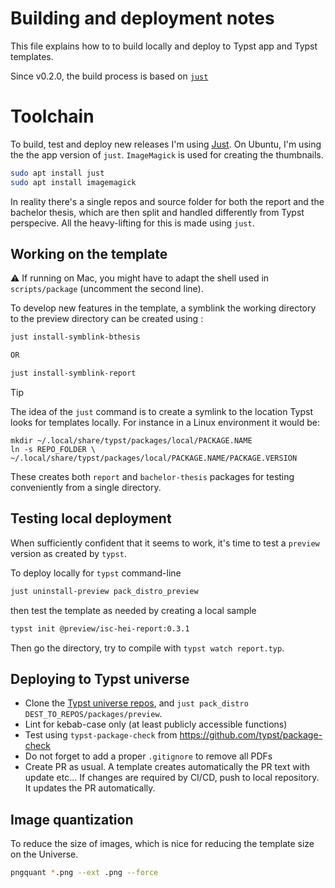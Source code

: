 # Building and deployment notes 
This file explains how to to build locally and deploy to Typst app and Typst templates. 

Since v0.2.0, the build process is based on [`just`](https://github.com/casey/just)


# Toolchain
To build, test and deploy new releases I'm using [Just](https://github.com/casey/just). On Ubuntu, I'm using the the app version of `just`. `ImageMagick` is used for creating the thumbnails.

```bash
sudo apt install just
sudo apt install imagemagick
```

In reality there's a single repos and source folder for both the report and the bachelor thesis, which are then split and handled differently from Typst perspecive. All the heavy-lifting for this is made using `just`.

## Working on the template
:warning: If running on Mac, you might have to adapt the shell used in `scripts/package` (uncomment the second line).

To develop new features in the template, a symblink the working directory to the preview directory can be created using :

```bash
just install-symblink-bthesis

OR

just install-symblink-report
```

> [!TIP]
> The idea of the `just` command is to create a symlink to the location Typst looks for templates locally. For instance in a Linux environment it would be:
>
> ```shell
> mkdir ~/.local/share/typst/packages/local/PACKAGE.NAME
> ln -s REPO_FOLDER \
> ~/.local/share/typst/packages/local/PACKAGE.NAME/PACKAGE.VERSION
> ```
>

These creates both `report` and `bachelor-thesis` packages for testing conveniently from a single directory.

## Testing local deployment
When sufficiently confident that it seems to work, it's time to test a `preview` version as created by `typst`.

To deploy locally for `typst` command-line

```bash
just uninstall-preview pack_distro_preview
```

then test the template as needed by creating a local sample

```bash
typst init @preview/isc-hei-report:0.3.1
```

Then go the directory, try to compile with `typst watch report.typ`.

## Deploying to Typst universe

- Clone the [Typst universe repos](https://github.com/typst/packages/tree/main), and `just pack_distro DEST_TO_REPOS/packages/preview`. 
- Lint for kebab-case only (at least publicly accessible functions)
- Test using `typst-package-check` from https://github.com/typst/package-check
- Do not forget to add a proper `.gitignore` to remove all PDFs
- Create PR as usual. A template creates automatically the PR text with update etc... If changes are required by CI/CD, push to local repository. It updates the PR automatically.

## Image quantization
To reduce the size of images, which is nice for reducing the template size on the Universe.

```bash
pngquant *.png --ext .png --force
```